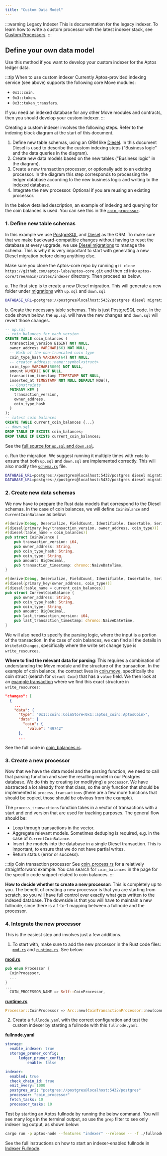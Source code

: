 ```yaml
---
title: "Custom Data Model"
---
```


:::warning Legacy Indexer
This is documentation for the legacy indexer. To learn how to write a custom processor with the latest indexer stack, see [Custom Processors](/indexer/custom-processors).
:::

## Define your own data model

Use this method if you want to develop your custom indexer for the Aptos ledger data.

:::tip When to use custom indexer
Currently Aptos-provided indexing service (see above) supports the following core Move modules:
- `0x1::coin`.
- `0x3::token`.
- `0x3::token_transfers`.

If you need an indexed database for any other Move modules and contracts, then you should develop your custom indexer.
:::

Creating a custom indexer involves the following steps. Refer to the indexing block diagram at the start of this document.

1. Define new table schemas, using an ORM like [Diesel](https://diesel.rs/). In this document Diesel is used to describe the custom indexing steps ("Business logic" and the data queries in the diagram).
2. Create new data models based on the new tables ("Business logic" in the diagram).
3. Create a new transaction processor, or optionally add to an existing processor. In the diagram this step corresponds to processing the ledger database according to the new business logic and writing to the indexed database.
4. Integrate the new processor. Optional if you are reusing an existing processor.

In the below detailed description, an example of indexing and querying for the coin balances is used. You can see this in the [`coin_processor`](https://github.com/aptos-labs/aptos-core/blob/main/crates/indexer/src/processors/coin_processor.rs).

### 1. Define new table schemas

In this example we use [PostgreSQL](https://www.postgresql.org/) and [Diesel](https://diesel.rs/) as the ORM. To make sure that we make backward-compatible changes without having to reset the database at every upgrade, we use [Diesel migrations](https://docs.rs/diesel_migrations/latest/diesel_migrations/) to manage the schema. This is why it is very important to start with generating a new Diesel migration before doing anything else.

Make sure you clone the Aptos-core repo by running `git clone https://github.com/aptos-labs/aptos-core.git` and then `cd` into `aptos-core/tree/main/crates/indexer` directory. Then proceed as below.

a. The first step is to create a new Diesel migration. This will generate a new folder under [migrations](https://github.com/aptos-labs/aptos-core/tree/main/crates/indexer/migrations) with `up.sql` and `down.sql`

```bash
DATABASE_URL=postgres://postgres@localhost:5432/postgres diesel migration generate add_coin_tables
```

b. Create the necessary table schemas. This is just PostgreSQL code. In the code shown below, the `up.sql` will have the new changes and `down.sql` will revert those changes.

```sql
-- up.sql
-- coin balances for each version
CREATE TABLE coin_balances (
  transaction_version BIGINT NOT NULL,
  owner_address VARCHAR(66) NOT NULL,
  -- Hash of the non-truncated coin type
  coin_type_hash VARCHAR(64) NOT NULL,
  -- creator_address::name::symbol<struct>
  coin_type VARCHAR(5000) NOT NULL,
  amount NUMERIC NOT NULL,
  transaction_timestamp TIMESTAMP NOT NULL,
  inserted_at TIMESTAMP NOT NULL DEFAULT NOW(),
  -- Constraints
  PRIMARY KEY (
    transaction_version,
    owner_address,
    coin_type_hash
  )
);
-- latest coin balances
CREATE TABLE current_coin_balances {...}
-- down.sql
DROP TABLE IF EXISTS coin_balances;
DROP TABLE IF EXISTS current_coin_balances;
```

See the [full source for `up.sql` and `down.sql`](https://github.com/aptos-labs/aptos-core/tree/main/crates/indexer/migrations/2022-10-04-073529_add_coin_tables).

c. Run the migration. We suggest running it multiple times with `redo` to ensure that both `up.sql` and `down.sql` are implemented correctly. This will also modify the [`schema.rs`](https://github.com/aptos-labs/aptos-core/blob/main/crates/indexer/src/schema.rs) file.

```bash
DATABASE_URL=postgres://postgres@localhost:5432/postgres diesel migration run
DATABASE_URL=postgres://postgres@localhost:5432/postgres diesel migration redo
```

### 2. Create new data schemas

We now have to prepare the Rust data models that correspond to the Diesel schemas. In the case of coin balances, we will define `CoinBalance` and `CurrentCoinBalance` as below:

```rust
#[derive(Debug, Deserialize, FieldCount, Identifiable, Insertable, Serialize)]
#[diesel(primary_key(transaction_version, owner_address, coin_type))]
#[diesel(table_name = coin_balances)]
pub struct CoinBalance {
    pub transaction_version: i64,
    pub owner_address: String,
    pub coin_type_hash: String,
    pub coin_type: String,
    pub amount: BigDecimal,
    pub transaction_timestamp: chrono::NaiveDateTime,
}

#[derive(Debug, Deserialize, FieldCount, Identifiable, Insertable, Serialize)]
#[diesel(primary_key(owner_address, coin_type))]
#[diesel(table_name = current_coin_balances)]
pub struct CurrentCoinBalance {
    pub owner_address: String,
    pub coin_type_hash: String,
    pub coin_type: String,
    pub amount: BigDecimal,
    pub last_transaction_version: i64,
    pub last_transaction_timestamp: chrono::NaiveDateTime,
}
```

We will also need to specify the parsing logic, where the input is a portion of the transaction. In the case of coin balances, we can find all the details in `WriteSetChanges`, specifically where the write set change type is `write_resources`.

**Where to find the relevant data for parsing**: This requires a combination of understanding the Move module and the structure of the transaction. In the example of coin balance, the contract lives in [coin.move](https://github.com/aptos-labs/aptos-core/blob/main/aptos-move/framework/aptos-framework/sources/coin.move), specifically the coin struct (search for `struct Coin`) that has a `value` field. We then look at an [example transaction](https://fullnode.testnet.aptoslabs.com/v1/transactions/by_version/259518) where we find this exact structure in `write_resources`:

```json
"changes": [
  {
    ...
    "data": {
      "type": "0x1::coin::CoinStore<0x1::aptos_coin::AptosCoin>",
      "data": {
        "coin": {
          "value": "49742"
      },
      ...
```

See the full code in [coin_balances.rs](https://github.com/aptos-labs/aptos-core/blob/main/crates/indexer/src/models/coin_models/coin_balances.rs).

### 3. Create a new processor

Now that we have the data model and the parsing function, we need to call that parsing function and save the resulting model in our Postgres database. We do this by creating (or modifying) a `processor`. We have abstracted a lot already from that class, so the only function that should be implemented is `process_transactions` (there are a few more functions that should be copied, those should be obvious from the example).

The `process_transactions` function takes in a vector of transactions with a start and end version that are used for tracking purposes. The general flow should be:
  - Loop through transactions in the vector.
  - Aggregate relevant models. Sometimes deduping is required, e.g. in the case of `CurrentCoinBalance`.
  - Insert the models into the database in a single Diesel transaction. This is important, to ensure that we do not have partial writes.
  - Return status (error or success).

:::tip Coin transaction processor
See [coin_process.rs](https://github.com/aptos-labs/aptos-core/blob/main/crates/indexer/src/processors/coin_processor.rs) for a relatively straightforward example. You can search for `coin_balances` in the page for the specific code snippet related to coin balances.
:::

**How to decide whether to create a new processor:** This is completely up to you. The benefit of creating a new processor is that you are starting from scratch, so you will have full control over exactly what gets written to the indexed database. The downside is that you will have to maintain a new fullnode, since there is a 1-to-1 mapping between a fullnode and the processor.

### 4. Integrate the new processor

This is the easiest step and involves just a few additions.

1. To start with, make sure to add the new processor in the Rust code files: [`mod.rs`](https://github.com/aptos-labs/aptos-core/blob/main/crates/indexer/src/processors/mod.rs) and [`runtime.rs`](https://github.com/aptos-labs/aptos-core/blob/main/crates/indexer/src/runtime.rs). See below:

[**mod.rs**](https://github.com/aptos-labs/aptos-core/blob/main/crates/indexer/src/processors/mod.rs)

```rust
pub enum Processor {
  CoinProcessor,
  ...
}
...
  COIN_PROCESSOR_NAME => Self::CoinProcessor,
```

[**runtime.rs**](https://github.com/aptos-labs/aptos-core/blob/main/crates/indexer/src/runtime.rs)

```rust
Processor::CoinProcessor => Arc::new(CoinTransactionProcessor::new(conn_pool.clone())),
```

2. Create a `fullnode.yaml` with the correct configuration and test the custom indexer by starting a fullnode with this `fullnode.yaml`.

**fullnode.yaml**

```yaml
storage:
  enable_indexer: true
  storage_pruner_config:
      ledger_pruner_config:
          enable: false

indexer:
  enabled: true
  check_chain_id: true
  emit_every: 1000
  postgres_uri: "postgres://postgres@localhost:5432/postgres"
  processor: "coin_processor"
  fetch_tasks: 10
  processor_tasks: 10
```

Test by starting an Aptos fullnode by running the below command. You will see many logs in the terminal output, so use the `grep` filter to see only indexer log output, as shown below:

```bash
cargo run -p aptos-node --features "indexer" --release -- -f ./fullnode_coin.yaml | grep -E "_processor"
```

See the full instructions on how to start an indexer-enabled fullnode in [Indexer Fullnode](./indexer-fullnode).
